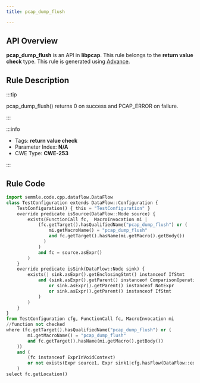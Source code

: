 ```yaml
---
title: pcap_dump_flush

---
```



## API Overview
**pcap_dump_flush** is an API in **libpcap**. This rule belongs to the **return value check** type. This rule is generated using [Advance](../../tools/Advance).
## Rule Description

:::tip

pcap_dump_flush() returns 0 on success and PCAP_ERROR on failure.

:::

:::info

- Tags: **return value check**
- Parameter Index: **N/A**
- CWE Type: **CWE-253**

:::

## Rule Code
```python
import semmle.code.cpp.dataflow.DataFlow
class TestConfiguration extends DataFlow::Configuration {
    TestConfiguration() { this = "TestConfiguration" }
    override predicate isSource(DataFlow::Node source) {
        exists(FunctionCall fc,  MacroInvocation mi |
            (fc.getTarget().hasQualifiedName("pcap_dump_flush") or (
                mi.getMacroName() = "pcap_dump_flush"
                and fc.getTarget().hasName(mi.getMacro().getBody())
              )
            )
            and fc = source.asExpr()
        )
    }
    override predicate isSink(DataFlow::Node sink) {
        exists(| sink.asExpr().getEnclosingStmt() instanceof IfStmt
            and (sink.asExpr().getParent() instanceof ComparisonOperation
                or sink.asExpr().getParent() instanceof NotExpr
                or sink.asExpr().getParent() instanceof IfStmt
            )
        )
    }
}
from TestConfiguration cfg, FunctionCall fc, MacroInvocation mi
//function not checked
where (fc.getTarget().hasQualifiedName("pcap_dump_flush") or (
        mi.getMacroName() = "pcap_dump_flush"
        and fc.getTarget().hasName(mi.getMacro().getBody())
    ))
    and (
        (fc instanceof ExprInVoidContext)
        or not exists(Expr source1, Expr sink1|cfg.hasFlow(DataFlow::exprNode(source1), DataFlow::exprNode(sink1)) and fc = source1)
    )
select fc.getLocation()
```